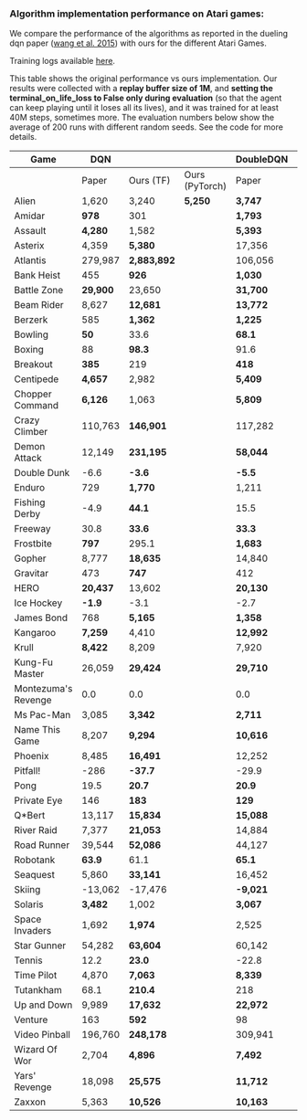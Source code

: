 ### Algorithm implementation performance on Atari games:
We compare the performance of the algorithms as reported in the dueling dqn paper ([wang et al. 2015](https://arxiv.org/pdf/1511.06581.pdf)) with ours for the different Atari Games.

Training logs available [here](https://tensorboard.dev/experiment/XzlbZcmoQkCeVPppg7BR7g).

This table shows the original performance vs ours implementation. Our results were collected with a **replay 
buffer size of 1M**, and **setting the terminal_on_life_loss to False only during evaluation** (so that the agent 
can keep playing until it loses all its lives), and it was trained for at least 40M steps, sometimes more.
The evaluation numbers below show the average of 200 runs with different random seeds. See the code for more
details.

| Game                | DQN         |               |                | DoubleDQN  |               | | DuelingDQN  |               |
|---------------------|-------------|---------------|----------------|------------|---------------|-|-------------|---------------|
|                     | Paper       | Ours (TF)     | Ours (PyTorch) | Paper      | Ours (TF)     | Ours (PyTorch) | Paper       | Ours (TF)     |
| Alien               | 1,620       | 3,240         | **5,250**      | **3,747**  | 2,618         | | **4,461**   | 2,281         |
| Amidar              | **978**     | 301           | | **1,793**  | 703           | | **2,354**   | 527           |
| Assault             | **4,280**   | 1,582         | | **5,393**  | 3,132         | | **4,621**   | 2,432         |
| Asterix             | 4,359       | **5,380**     | | 17,356     | **19,031**    | | **28,188**  | 5,297         |
| Atlantis            | 279,987     | **2,883,892** | | 106,056    | **2,774,910** | | 382,572     | **2,681,685** |
| Bank Heist          | 455         | **926**       | | **1,030**  | 873           | | **1,611**   | 976           |
| Battle Zone         | **29,900**  | 23,650        | | **31,700** | 29,820        | | **37,150**  | 34,385        |
| Beam Rider          | 8,627       | **12,681**    | | **13,772** | 9,978         | | **12,164**  | 8,607         |
| Berzerk             | 585         | **1,362**     | | **1,225**  | 1,157         | | **1,472**   | 1,182         |
| Bowling             | **50**      | 33.6          | | **68.1**   | 52.8          | | **65.5**    | 29.3          |
| Boxing              | 88          | **98.3**      | | 91.6       | **99.2**      | | **99.4**    | 99.1          |
| Breakout            | **385**     | 219           | | **418**    | 396.4         | | 345         | **402**       |
| Centipede           | **4,657**   | 2,982         | | **5,409**  | 2,211         | | **7,561**   | 2,516         |
| Chopper Command     | **6,126**   | 1,063         | | **5,809**  | 1,525         | | **11,215**  | 1,396         |
| Crazy Climber       | 110,763     | **146,901**   | | 117,282    | **133,573**   | | **143,570** | 142,660       |
| Demon Attack        | 12,149      | **231,195**   | | **58,044** | 23,389        | | 60,813      | **266,976**   |
| Double Dunk         | -6.6        | **-3.6**      | | **-5.5**   | -10.2         | | 0.1         | **0.5**       |
| Enduro              | 729         | **1,770**     | | 1,211      | **1,728**     | | **2,258**   | 1,829         |
| Fishing Derby       | -4.9        | **44.1**      | | 15.5       | **28.1**      | | **46.4**    | 18.0          |
| Freeway             | 30.8        | **33.6**      | | **33.3**   | 32.8          | | 0.0         | **33.1**      |
| Frostbite           | **797**     | 295.1         | | **1,683**  | 224.1         | | **4,672**   | 1,498         |
| Gopher              | 8,777       | **18,635**    | | 14,840     | **16,954**    | | 15,718      | **18,982**    |
| Gravitar            | 473         | **747**       | | 412        | **616**       | | 588         | **715**       |
| HERO                | **20,437**  | 13,602        | | **20,130** | 15,039        | | **20,818**  | 14,652        |
| Ice Hockey          | **-1.9**    | -3.1          | | -2.7       | **-2.4**      | | **0.5**     | -2.8          |
| James Bond          | 768         | **5,165**     | | **1,358**  | 1,143         | | **1,312**   | 1,131         |
| Kangaroo            | **7,259**   | 4,410         | | **12,992** | 5,508         | | **14,854**  | 4,601         |
| Krull               | **8,422**   | 8,209         | | 7,920      | **8,813**     | | **11,451**  | 8,407         |
| Kung-Fu Master      | 26,059      | **29,424**    | | **29,710** | 24,916        | | 34,294      | **34,698**    |
| Montezuma's Revenge | 0.0         | 0.0           | | 0.0        | 0.0           | | 0.0         | 0.0           |
| Ms Pac-Man          | 3,085       | **3,342**     | | **2,711**  | 2,578         | | **6,283**   | 3,132         |
| Name This Game      | 8,207       | **9,294**     | | **10,616** | 10,313        | | **11,971**  | 9,315         |
| Phoenix             | 8,485       | **16,491**    | | 12,252     | **15,866**    | | **23,092**  | 9,178         |
| Pitfall!            | -286        | **-37.7**     | | -29.9      | **-6.6**      | | **0.0**     | -88.4         |
| Pong                | 19.5        | **20.7**      | | **20.9**   | 20.5          | | **21.0**    | 20.7          |
| Private Eye         | 146         | **183**       | | **129**    | 116           | | 103         | **129**       |
| Q*Bert              | 13,117      | **15,834**    | | **15,088** | 14,100        | | **19,220**  | 14,548        |
| River Raid          | 7,377       | **21,053**    | | 14,884     | **19,931**    | | **21,162**  | 19,061        |
| Road Runner         | 39,544      | **52,086**    | | 44,127     | **53,132**    | | **69,524**  | 52,061        |
| Robotank            | **63.9**    | 61.1          | | **65.1**   | 62.1          | | **65.3**    | 62.0          |
| Seaquest            | 5,860       | **33,141**    | | 16,452     | **40,700**    | | **50,254**  | 24,952        |
| Skiing              | -13,062     | -17,476       | | **-9,021** | -16,244       | | **-8,857**  | -29,975       |
| Solaris             | **3,482**   | 1,002         | | **3,067**  | 2,201         | | **2,250**   | 1,743         |
| Space Invaders      | 1,692       | **1,974**     | | 2,525      | **5,239**     | | **6,427**   | 1,836         |
| Star Gunner         | 54,282      | **63,604**    | | 60,142     | **77,646**    | | **89,238**  | 67,645        |
| Tennis              | 12.2        | **23.0**      | | -22.8      | **23.0**      | | 5.1         | **21,2**      |
| Time Pilot          | 4,870       | **7,063**     | | **8,339**  | 6,485         | | **11,666**  | 6,745         |
| Tutankham           | 68.1        | **210.4**     | | 218        | **231**       | | 211         | **223**       |
| Up and Down         | 9,989       | **17,632**    | | **22,972** | 20,235        | | **44,939**  | 24,880        |
| Venture             | 163         | **592**       | | 98         | **614**       | | 497         | **1,092**     |
| Video Pinball       | 196,760     | **248,178**   | | 309,941    | **338,382**   | | 98,209      | **284,487**   |
| Wizard Of Wor       | 2,704       | **4,896**     | | **7,492**  | 5,769         | | **7,855**   | 4,224         |
| Yars' Revenge       | 18,098      | **25,575**    | | **11,712** | 27,087        | | **49,622**  | 26,072        |
| Zaxxon              | 5,363       | **10,526**    | | **10,163** | 9,706         | | **12,944**  | 10,925        |
